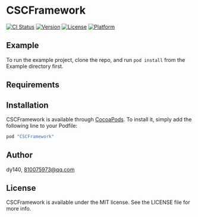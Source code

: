 # CSCFramework

[![CI Status](http://img.shields.io/travis/dy140/CSCFramework.svg?style=flat)](https://travis-ci.org/dy140/CSCFramework)
[![Version](https://img.shields.io/cocoapods/v/CSCFramework.svg?style=flat)](http://cocoapods.org/pods/CSCFramework)
[![License](https://img.shields.io/cocoapods/l/CSCFramework.svg?style=flat)](http://cocoapods.org/pods/CSCFramework)
[![Platform](https://img.shields.io/cocoapods/p/CSCFramework.svg?style=flat)](http://cocoapods.org/pods/CSCFramework)

## Example

To run the example project, clone the repo, and run `pod install` from the Example directory first.

## Requirements

## Installation

CSCFramework is available through [CocoaPods](http://cocoapods.org). To install
it, simply add the following line to your Podfile:

```ruby
pod "CSCFramework"
```

## Author

dy140, 810075973@qq.com

## License

CSCFramework is available under the MIT license. See the LICENSE file for more info.
